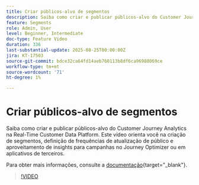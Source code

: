 ```yaml
---
title: Criar públicos-alvo de segmentos
description: Saiba como criar e publicar públicos-alvo do Customer Journey Analytics na Real-Time Customer Data Platform.
feature: Segments
role: Admin, User
level: Beginner, Intermediate
doc-type: Feature Video
duration: 336
last-substantial-update: 2025-08-25T00:00:00Z
jira: KT-17503
source-git-commit: bdce32ca64fd14aeb760113b8df6ca96988069ce
workflow-type: tm+mt
source-wordcount: '71'
ht-degree: 1%

---
```


# Criar públicos-alvo de segmentos

Saiba como criar e publicar públicos-alvo do Customer Journey Analytics na Real-Time Customer Data Platform. Este vídeo orienta você na criação de segmentos, definição de frequências de atualização de público e aproveitamento de insights para campanhas no Journey Optimizer ou em aplicativos de terceiros.

Para obter mais informações, consulte a [documentação](https://experienceleague.adobe.com/pt-br/docs/analytics-platform/using/cja-components/audiences/publish){target="_blank"}.

>[!VIDEO](https://video.tv.adobe.com/v/3471278/?learn=on&captions=por_br)
